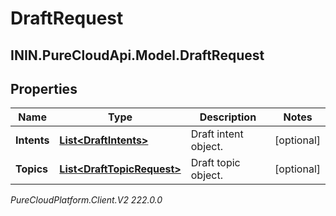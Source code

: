 # DraftRequest

## ININ.PureCloudApi.Model.DraftRequest

## Properties

|Name | Type | Description | Notes|
|------------ | ------------- | ------------- | -------------|
| **Intents** | [**List&lt;DraftIntents&gt;**](DraftIntents) | Draft intent object. | [optional] |
| **Topics** | [**List&lt;DraftTopicRequest&gt;**](DraftTopicRequest) | Draft topic object. | [optional] |



_PureCloudPlatform.Client.V2 222.0.0_
